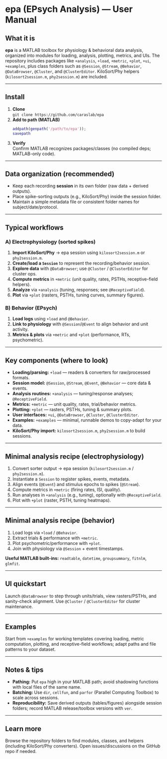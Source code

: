 # epa (EPsych Analysis) — User Manual

## What it is
**epa** is a MATLAB toolbox for physiology & behavioral data analysis, organized into modules for loading, analysis, plotting, metrics, and UIs. The repository includes packages like `+analysis`, `+load`, `+metric`, `+plot`, `+ui`, `+examples`, plus class folders such as `@Session`, `@Stream`, `@Behavior`, `@DataBrowser`, `@Cluster`, and `@ClusterEditor`. KiloSort/Phy helpers (`kilosort2session.m`, `phy2session.m`) are included.

---

## Install
1. **Clone**  
   `git clone https://github.com/caraslab/epa`
2. **Add to path (MATLAB)**  
   ```matlab
   addpath(genpath('/path/to/epa')); 
   savepath
   ```
3. **Verify**  
   Confirm MATLAB recognizes packages/classes (no compiled deps; MATLAB-only code).

---

## Data organization (recommended)
- Keep each recording **session** in its own folder (raw data + derived outputs).
- Place spike-sorting outputs (e.g., KiloSort/Phy) inside the session folder.
- Maintain a simple metadata file or consistent folder names for subject/date/protocol.

---

## Typical workflows

### A) Electrophysiology (sorted spikes)
1. **Import KiloSort/Phy** → epa session using `kilosort2session.m` or `phy2session.m`.
2. **Create/load a `Session`** to represent the recording/behavior session.
3. **Explore data** with `@DataBrowser`; use `@Cluster` / `@ClusterEditor` for cluster ops.
4. **Compute metrics** in `+metric` (unit quality, rates, PSTHs, receptive-field helpers).
5. **Analyze** via `+analysis` (tuning, responses; see `@ReceptiveField`).
6. **Plot** via `+plot` (rasters, PSTHs, tuning curves, summary figures).

### B) Behavior (EPsych)
1. **Load logs** using `+load` and `@Behavior`.
2. **Link to physiology** with `@Session`/`@Event` to align behavior and unit activity.
3. **Metrics & plots** via `+metric` and `+plot` (performance, RTs, psychometric).

---

## Key components (where to look)
- **Loading/parsing:** `+load` — readers & converters for raw/processed formats.  
- **Session model:** `@Session`, `@Stream`, `@Event`, `@Behavior` — core data & events.  
- **Analysis routines:** `+analysis` — tuning/response analyses; `@ReceptiveField`.  
- **Metrics:** `+metric` — unit quality, rates, trial/behavior metrics.  
- **Plotting:** `+plot` — rasters, PSTHs, tuning & summary plots.  
- **User interfaces:** `+ui`, `@DataBrowser`, `@Cluster`, `@ClusterEditor`.  
- **Examples:** `+examples` — minimal, runnable demos to copy-adapt for your data.  
- **KiloSort/Phy import:** `kilosort2session.m`, `phy2session.m` to build sessions.

---

## Minimal analysis recipe (electrophysiology)
1. Convert sorter output → epa session (`kilosort2session.m` / `phy2session.m`).  
2. Instantiate a `Session` to register spikes, events, metadata.  
3. Align events (`@Event`) and stimulus epochs to spikes (`@Stream`).  
4. Compute metrics in `+metric` (firing rates, ISI, quality).  
5. Run analyses in `+analysis` (e.g., tuning), optionally with `@ReceptiveField`.  
6. Plot with `+plot` (raster, PSTH, tuning heatmaps).


---

## Minimal analysis recipe (behavior)
1. Load logs via `+load` / `@Behavior`.  
2. Extract trials & performance with `+metric`.  
3. Plot psychometric/performance with `+plot`.  
4. Join with physiology via `@Session` + event timestamps.

**Useful MATLAB built-ins:** `readtable`, `datetime`, `groupsummary`, `fitnlm`, `glmfit`.

---

## UI quickstart
Launch `@DataBrowser` to step through units/trials, view rasters/PSTHs, and sanity-check alignment. Use `@Cluster` / `@ClusterEditor` for cluster maintenance.

---

## Examples
Start from `+examples` for working templates covering loading, metric computation, plotting, and receptive-field workflows; adapt paths and file patterns to your dataset.

---

## Notes & tips
- **Pathing:** Put `epa` high in your MATLAB path; avoid shadowing functions with local files of the same name.
- **Batching:** Use `dir`, `cellfun`, and `parfor` (Parallel Computing Toolbox) to scale across sessions.
- **Reproducibility:** Save derived outputs (tables/figures) alongside session folders; record MATLAB release/toolbox versions with `ver`.

---

## Learn more
Browse the repository folders to find modules, classes, and helpers (including KiloSort/Phy converters). Open issues/discussions on the GitHub repo if needed.
